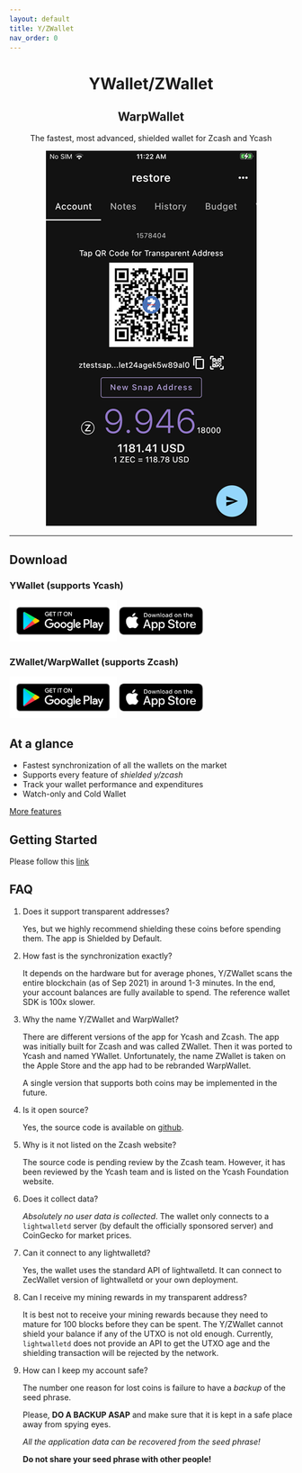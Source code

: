 ```yaml
---
layout: default
title: Y/ZWallet
nav_order: 0
---
```


<p align="center">
    <h1 align="center">YWallet/ZWallet</h1>
    <h2 align="center">WarpWallet</h2>
    <p align="center">The fastest, most advanced, shielded wallet for Zcash and Ycash</p>
	<div align="center"><img src="IMG_0115.PNG"></div>
</p>

---


## Download 

### YWallet (supports Ycash)

<a href="https://play.google.com/store/apps/details?id=me.hanh.ywallet"><img style="height:74px" src="google-play-badge.png"></a>
<a href="https://apps.apple.com/us/app/ywallet/id1583859229"><img style="height:50px;margin-bottom:12px" src="apple-store-badge.svg"></a>

### ZWallet/WarpWallet (supports Zcash)

<a href="https://play.google.com/store/apps/details?id=me.hanh.zwallet"><img style="height:74px" src="google-play-badge.png"></a>
<a href="https://apps.apple.com/us/app/warpwallet/id1586971303"><img style="height:50px;margin-bottom:12px" src="apple-store-badge.svg"></a>

## At a glance

- Fastest synchronization of all the wallets on the market
- Supports every feature of *shielded y/zcash*
- Track your wallet performance and expenditures
- Watch-only and Cold Wallet

[More features](features)

## Getting Started

Please follow this [link](getting-started)

## FAQ

1. Does it support transparent addresses?

   Yes, but we highly recommend shielding these coins before spending them.
   The app is Shielded by Default.
  
2. How fast is the synchronization exactly?

   It depends on the hardware but for average phones, Y/ZWallet scans the entire blockchain
   (as of Sep 2021) in around 1-3 minutes. In the end, your account balances are 
   fully available to spend. The reference wallet SDK is 100x slower.
   
3. Why the name Y/ZWallet and WarpWallet? 

   There are different versions of the app for Ycash and Zcash. The app was
   initially built for Zcash and was called ZWallet. Then it was ported to Ycash
   and named YWallet.
   Unfortunately, the name ZWallet is taken on the Apple Store and the app
   had to be rebranded WarpWallet.
   
   A single version that supports both coins may be implemented in the future.
   
4. Is it open source?
   
   Yes, the source code is available on [github](https://github.com/hhanh00/zwallet).
   
5. Why is it not listed on the Zcash website?

   The source code is pending review by the Zcash team.
   However, it has been reviewed by the Ycash team and is listed on the Ycash 
   Foundation website.
   
6. Does it collect data?

   *Absolutely no user data is collected*. The wallet only connects to a `lightwalletd` server
   (by default the officially sponsored server) and CoinGecko for market prices.

7. Can it connect to any lightwalletd?

   Yes, the wallet uses the standard API of lightwalletd. It can connect to 
   ZecWallet version of lightwalletd or your own deployment.
 
8. Can I receive my mining rewards in my transparent address?

   It is best not to receive your mining rewards because they need to mature
   for 100 blocks before they can be spent. The Y/ZWallet cannot
   shield your balance if any of the UTXO is not old enough. Currently,
   `lightwalletd` does not provide an API to get the UTXO age and the
   shielding transaction will be rejected by the network.

9. How can I keep my account safe?

   The number one reason for lost coins is failure to have a *backup* of the 
   seed phrase.
   
   Please, **DO A BACKUP ASAP** and make sure that it is kept in a 
   safe place away from spying eyes.
   
   *All the application data can be recovered from the seed phrase!*
   
   **Do not share your seed phrase with other people!**
